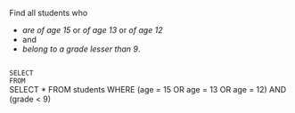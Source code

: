 Find all students who

* _are of age 15_ or _of age 13_ or _of age 12_
* and
* _belong to a grade lesser than 9_.



<Editor lang="sql" dbName="students1.db" type="exercise">
<code>
SELECT
FROM
</code>

<solution>
SELECT *
FROM students
WHERE (age = 15 OR age = 13 OR age = 12)
AND (grade < 9)
</solution>
</Editor>